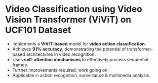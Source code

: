 # **Video Classification using Video Vision Transformer (ViViT) on UCF101 Dataset**  
  
- Implements a **ViViT-based** model for **video action classification**.  
- Achieves **91% accuracy**, demonstrating the potential of transformer-based architectures in video recognition.  
- Uses **self-attention mechanisms** to effectively process sequential frames.  
- Further improvements required, work going on.  
- Applicable in action recognition, surveillance & multimedia analysis.  
